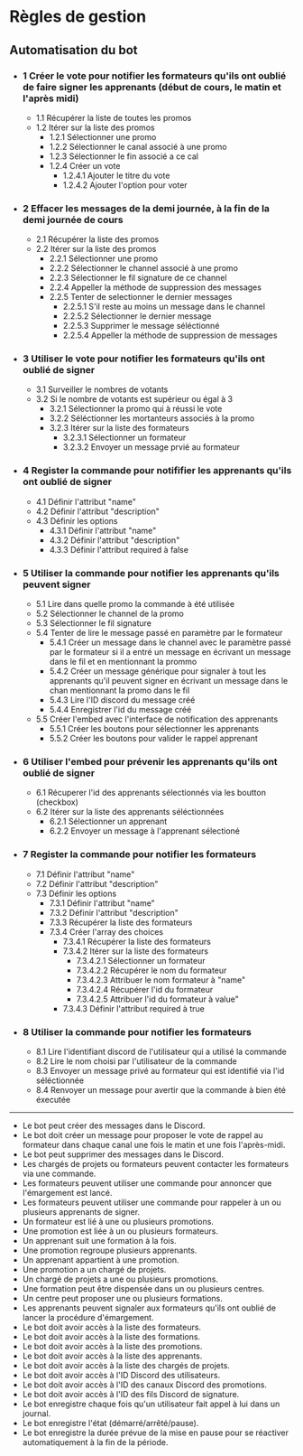 # Règles de gestion

## Automatisation du bot
- ### 1 Créer le vote pour notifier les formateurs qu'ils ont oublié de faire signer les apprenants (début de cours, le matin et l'après midi)
    - 1.1 Récupérer la liste de toutes les promos
    - 1.2 Itérer sur la liste des promos
        - 1.2.1 Sélectionner une promo
        - 1.2.2 Sélectionner le canal associé à une promo
        - 1.2.3 Sélectionner le fin associé a ce cal
        - 1.2.4 Créer un vote
            - 1.2.4.1 Ajouter le titre du vote
            - 1.2.4.2 Ajouter l'option pour voter

- ### 2 Effacer les messages de la demi journée, à la fin de la demi journée de cours
    - 2.1 Récupérer la liste des promos
    - 2.2 Itérer sur la liste des promos
        - 2.2.1 Sélectionner une promo
        - 2.2.2 Sélectionner le channel associé à une promo
        - 2.2.3 Sélectionner le fil signature de ce channel
        - 2.2.4 Appeller la méthode de suppression des messages
        - 2.2.5 Tenter de selectionner le dernier messages
            - 2.2.5.1 S'il reste au moins un message dans le channel
            - 2.2.5.2 Sélectionner le dernier message
            - 2.2.5.3 Supprimer le message séléctionné
            - 2.2.5.4 Appeller la méthode de suppression de messages

- ### 3 Utiliser le vote pour notifier les formateurs qu'ils ont oublié de signer
    - 3.1 Surveiller le nombres de votants
    - 3.2 Si le nombre de votants est supérieur ou égal à 3
        - 3.2.1 Sélectionner la promo qui à réussi le vote
        - 3.2.2 Séléctionner les mortanteurs associés à la promo
        - 3.2.3 Itérer sur la liste des formateurs
            - 3.2.3.1 Sélectionner un formateur
            - 3.2.3.2 Envoyer un message prvié au formateur

- ### 4 Register la commande pour notififier les apprenants qu'ils ont oublié de signer
    - 4.1 Définir l'attribut "name"
    - 4.2 Définir l'attribut "description"
    - 4.3 Définir les options
        - 4.3.1 Définir l'attribut "name"
        - 4.3.2 Définir l'attribut "description"
        - 4.3.3 Définir l'attribut required à false

- ### 5 Utiliser la commande pour notifier les apprenants qu'ils peuvent signer
    - 5.1 Lire dans quelle promo la commande à été utilisée
    - 5.2 Sélectionner le channel de la promo 
    - 5.3 Sélectionner le fil signature
    - 5.4 Tenter de lire le message passé en paramètre par le formateur
         - 5.4.1 Créer un message dans le channel avec le paramètre passé par le formateur si il a entré un message en écrivant un message dans le fil et en mentionnant la prommo
         - 5.4.2 Créer un message générique pour signaler à tout les apprenants qu'il peuvent signer en écrivant un message dans le chan mentionnant la promo dans le fil
         - 5.4.3 Lire l'ID discord du message créé
         - 5.4.4 Enregistrer l'id du message créé
    - 5.5 Créer l'embed avec l'interface de notification des apprenants
        - 5.5.1 Créer les boutons pour sélectionner les apprenants
        - 5.5.2 Créer les boutons pour valider le rappel apprenant

- ### 6 Utiliser l'embed pour prévenir les apprenants qu'ils ont oublié de signer
    - 6.1 Récuperer l'id des apprenants sélectionnés via les boutton (checkbox)
    - 6.2 Itérer sur la liste des apprenants séléctionnées
        - 6.2.1 Sélectionner un apprenant
        - 6.2.2 Envoyer un message à l'apprenant sélectioné

- ### 7 Register la commande pour notifier les formateurs
    - 7.1 Définir l'attribut "name"
    - 7.2 Définir l'attribut "description"
    - 7.3 Définir les options
        - 7.3.1 Définir l'attribut "name"
        - 7.3.2 Définir l'attribut "description"
        - 7.3.3 Récupérer la liste des formateurs
        - 7.3.4 Créer l'array des choices
            - 7.3.4.1 Récupérer la liste des formateurs
            - 7.3.4.2 Itérer sur la liste des formateurs
                - 7.3.4.2.1 Sélectionner un formateur
                - 7.3.4.2.2 Récupérer le nom du formateur
                - 7.3.4.2.3 Attribuer le nom formateur à "name"
                - 7.3.4.2.4 Récupérer l'id du formateur
                - 7.3.4.2.5 Attribuer l'id du formateur à value"
            - 7.3.4.3 Définir l'attribut required à true

- ### 8 Utiliser la commande pour notifier les formateurs
    - 8.1 Lire l'identifiant discord de l'utilisateur qui a utilisé la commande
    - 8.2 Lire le nom choisi par l'utilisateur de la commande
    - 8.3 Envoyer un message privé au formateur qui est identifié via l'id séléctionnée
    - 8.4 Renvoyer un message pour avertir que la commande à bien été éxecutée
-----

- Le bot peut créer des messages dans le Discord.  
- Le bot doit créer un message pour proposer le vote de rappel au formateur dans chaque canal une fois le matin et une fois l'après-midi.  
- Le bot peut supprimer des messages dans le Discord.  
- Les chargés de projets ou formateurs peuvent contacter les formateurs via une commande.  
- Les formateurs peuvent utiliser une commande pour annoncer que l'émargement est lancé.  
- Les formateurs peuvent utiliser une commande pour rappeler à un ou plusieurs apprenants de signer.  
- Un formateur est lié à une ou plusieurs promotions.  
- Une promotion est liée à un ou plusieurs formateurs.  
- Un apprenant suit une formation à la fois.  
- Une promotion regroupe plusieurs apprenants.  
- Un apprenant appartient à une promotion.  
- Une promotion a un chargé de projets.  
- Un chargé de projets a une ou plusieurs promotions.  
- Une formation peut être dispensée dans un ou plusieurs centres.  
- Un centre peut proposer une ou plusieurs formations.  
- Les apprenants peuvent signaler aux formateurs qu'ils ont oublié de lancer la procédure d'émargement.  
- Le bot doit avoir accès à la liste des formateurs.  
- Le bot doit avoir accès à la liste des formations.  
- Le bot doit avoir accès à la liste des promotions.  
- Le bot doit avoir accès à la liste des apprenants.  
- Le bot doit avoir accès à la liste des chargés de projets.  
- Le bot doit avoir accès à l'ID Discord des utilisateurs.  
- Le bot doit avoir accès à l'ID des canaux Discord des promotions.  
- Le bot doit avoir accès à l'ID des fils Discord de signature.  
- Le bot enregistre chaque fois qu'un utilisateur fait appel à lui dans un journal.  
- Le bot enregistre l'état (démarré/arrêté/pause).
- Le bot enregistre la durée prévue de la mise en pause pour se réactiver automatiquement à la fin de la période.
